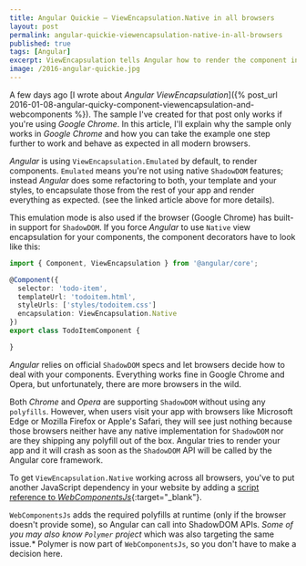 ```yaml
---
title: Angular Quickie — ViewEncapsulation.Native in all browsers
layout: post
permalink: angular-quickie-viewencapsulation-native-in-all-browsers
published: true
tags: [Angular]
excerpt: ViewEncapsulation tells Angular how to render the component in the final website, this post explains how to enable native ViewEncapsulation for all browsers
image: /2016-angular-quickie.jpg
---
```

A few days ago [I wrote about *Angular ViewEncapsulation*]({% post_url 2016-01-08-angular-quicky-component-viewencapsulation-and-webcomponents %}). The sample I've created for that post only works if you're using *Google Chrome*. In this article, I'll explain why the sample only works in *Google Chrome* and how you can take the example one step further to work and behave as expected in all modern browsers.

*Angular* is using `ViewEncapsulation.Emulated` by default, to render components. `Emulated` means you're not using native `ShadowDOM` features; instead *Angular* does some refactoring to both, your template and your styles, to encapsulate those from the rest of your app and render everything as expected. (see the linked article above for more details).

This emulation mode is also used if the browser (Google Chrome) has built-in support for `ShadowDOM`. If you force *Angular* to use `Native` view encapsulation for your components, the component decorators have to look like this:

```typescript
import { Component, ViewEncapsulation } from '@angular/core';

@Component({
  selector: 'todo-item',
  templateUrl: 'todoitem.html',
  styleUrls: ['styles/todoitem.css']
  encapsulation: ViewEncapsulation.Native
})
export class TodoItemComponent {

}

```

*Angular* relies on official `ShadowDOM` specs and let browsers decide how to deal with your components. Everything works fine in Google Chrome and Opera, but unfortunately, there are more browsers in the wild.

Both *Chrome* and *Opera* are supporting `ShadowDOM` without using any `polyfills`. However, when users visit your app with browsers like Microsoft Edge or Mozilla Firefox or Apple's Safari, they will see just nothing because those browsers neither have any native implementation for `ShadowDOM` nor are they shipping any polyfill out of the box. Angular tries to render your app and it will crash as soon as the `ShadowDOM` API will be called by the Angular core framework.

To get `ViewEncapsulation.Native` working across all browsers, you've to put another JavaScript dependency in your website by adding a [script reference to *WebComponentsJs*](https://github.com/webcomponents/webcomponentsjs){:target="_blank"}.

`WebComponentsJs` adds the required polyfills at runtime (only if the browser doesn't provide some), so Angular can call into ShadowDOM APIs. *Some of you may also know `Polymer` project* which was also targeting the same issue.* Polymer is now part of `WebComponentsJs`, so you don't have to make a decision here.
